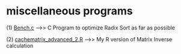 # miscellaneous programs
(1) <a href="https://github.com/Tanmoy-Rath/misc/blob/master/Bench.c">Bench.c</a>   -->>   C Program to optimize Radix Sort as far as possible

(2) <a href="https://github.com/Tanmoy-Rath/misc/blob/master/cachematrix_advanced_2.R">cachematrix_advanced_2.R</a>   -->>   My R version of Matrix Inverse calculation

